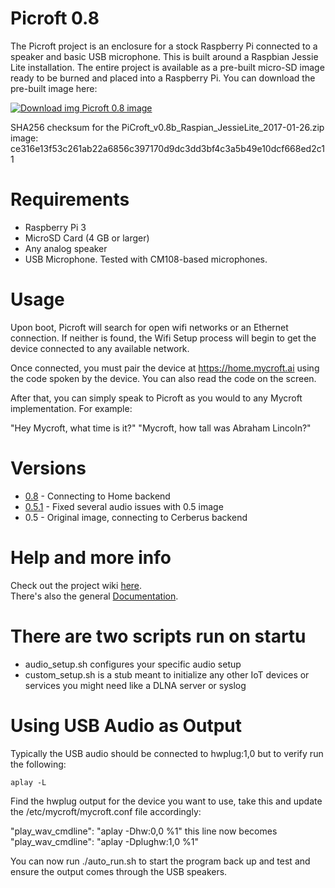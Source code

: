 # Picroft 0.8
The Picroft project is an enclosure for a stock Raspberry Pi connected to a speaker and basic USB microphone.  This is built around a Raspbian Jessie Lite installation.  The entire project is available as a pre-built micro-SD image ready to be burned and placed into a Raspberry Pi.  You can download the pre-built image here:


 [![Download img](https://github.com/MycroftAI/enclosure-picroft/raw/master/microsd-icon.png "Download img") Picroft 0.8 image](https://rebrand.ly/Picroft-0_8)


SHA256 checksum for the PiCroft_v0.8b_Raspian_JessieLite_2017-01-26.zip image:
ce316e13f53c261ab22a6856c397170d9dc3dd3bf4c3a5b49e10dcf668ed2c11


# Requirements

* Raspberry Pi 3
* MicroSD Card (4 GB or larger)
* Any analog speaker
* USB Microphone.  Tested with CM108-based microphones.

# Usage

Upon boot, Picroft will search for open wifi networks or an Ethernet connection.  If neither is found, the Wifi Setup process will begin to get the device connected to any available network.

Once connected, you must pair the device at https://home.mycroft.ai using the code spoken by the device.  You can also read the code on the screen.

After that, you can simply speak to Picroft as you would to any Mycroft implementation.  For example:

  "Hey Mycroft, what time is it?"
  "Mycroft, how tall was Abraham Lincoln?"

# Versions
* [0.8](https://rebrand.ly/Picroft-0_8) - Connecting to Home backend
* [0.5.1](https://rebrand.ly/Picroft-0_5_1) - Fixed several audio issues with 0.5 image
* 0.5 - Original image, connecting to Cerberus backend

# Help and more info
Check out the project wiki [here](https://github.com/MycroftAI/enclosure-picroft/wiki).  
There's also the general [Documentation](https://docs.mycroft.ai/).

# There are two scripts run on startu
* audio_setup.sh configures your specific audio setup
* custom_setup.sh is a stub meant to initialize any other IoT devices or services you might need like a DLNA server or syslog

# Using USB Audio as Output

Typically the USB audio should be connected to hwplug:1,0 but to verify run the following:

`aplay -L`

Find the hwplug output for the device you want to use, take this and update the /etc/mycroft/mycroft.conf file accordingly:

"play_wav_cmdline": "aplay -Dhw:0,0 %1" this line now becomes "play_wav_cmdline": "aplay -Dplughw:1,0 %1"

You can now run ./auto_run.sh to start the program back up and test and ensure the output comes through the USB speakers.
